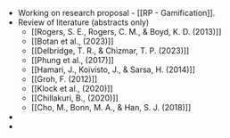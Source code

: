 - Working on research proposal - [[RP - Gamification]].
- Review of literature (abstracts only)
	- [[Rogers, S. E., Rogers, C. M., & Boyd, K. D. (2013)]]
	- [[Botan et al., (2023)]]
	- [[Delbridge, T. R., & Chizmar, T. P. (2023)]]
	- [[Phung et al., (2017)]]
	- [[Hamari, J., Koivisto, J., & Sarsa, H. (2014)]]
	- [[Groh, F. (2012)]]
	- [[Klock et al., (2020)]]
	- [[Chillakuri, B., (2020)]]
	- [[Cho, M., Bonn, M. A., & Han, S. J. (2018)]]
-
-
